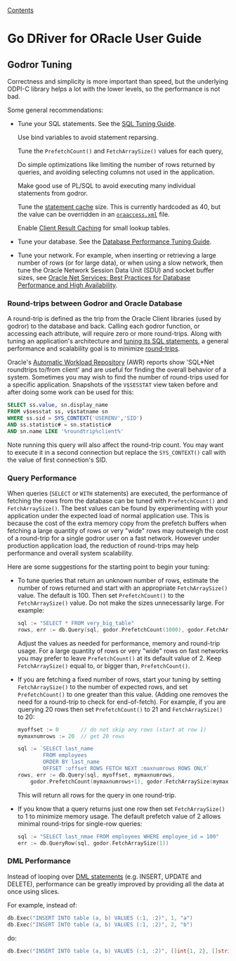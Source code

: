 [Contents](./contents.md)

# Go DRiver for ORacle User Guide

## Godror Tuning

Correctness and simplicity is more important than speed, but the underlying
ODPI-C library helps a lot with the lower levels, so the performance is not bad.

Some general recommendations:

* Tune your SQL statements.  See the [SQL Tuning
  Guide](https://www.oracle.com/pls/topic/lookup?ctx=dblatest&id=TGSQL).

  Use bind variables to avoid statement reparsing.

  Tune the `PrefetchCount()` and `FetchArraySize()` values for each query,

  Do simple optimizations like limiting the number of rows returned by queries,
  and avoiding selecting columns not used in the application.

  Make good use of PL/SQL to avoid executing many individual statements from
  godror.

  Tune the [statement
  cache](https://www.oracle.com/pls/topic/lookup?ctx=dblatest&id=GUID-4947CAE8-1F00-4897-BB2B-7F921E495175)
  size.  This is currently hardcoded as 40, but the value can be overridden in
  an [`oraaccess.xml`](https://www.oracle.com/pls/topic/lookup?ctx=dblatest&id=GUID-9D12F489-EC02-46BE-8CD4-5AECED0E2BA2) file.

  Enable [Client Result
  Caching](https://www.oracle.com/pls/topic/lookup?ctx=dblatest&id=GUID-35CB2592-7588-4C2D-9075-6F639F25425E)
  for small lookup tables.

* Tune your database.  See the [Database Performance Tuning Guide](https://www.oracle.com/pls/topic/lookup?ctx=dblatest&id=TGDBA).

* Tune your network.  For example, when inserting or retrieving a large number
  of rows (or for large data), or when using a slow network, then tune the
  Oracle Network Session Data Unit (SDU) and socket buffer sizes, see [Oracle
  Net Services: Best Practices for Database Performance and High
  Availability](https://static.rainfocus.com/oracle/oow19/sess/1553616880266001WLIh/PF/OOW19_Net_CON4641_1569022126580001esUl.pdf).

### Round-trips between Godror and Oracle Database

A round-trip is defined as the trip from the Oracle Client libraries (used by
godror) to the database and back.  Calling each godror function, or accessing
each attribute, will require zero or more round-trips.  Along with tuning an
application's architecture and [tuning its SQL
statements](https://www.oracle.com/pls/topic/lookup?ctx=dblatest&id=TGSQL), a
general performance and scalability goal is to minimize
[round-trips](https://www.oracle.com/pls/topic/lookup?ctx=dblatest&id=GUID-9B2F05F9-D841-4493-A42D-A7D89694A2D1).

Oracle's [Automatic Workload
Repository](https://www.oracle.com/pls/topic/lookup?ctx=dblatest&id=GUID-56AEF38E-9400-427B-A818-EDEC145F7ACD)
(AWR) reports show 'SQL*Net roundtrips to/from client' and are useful for
finding the overall behavior of a system.  Sometimes you may wish to find the
number of round-trips used for a specific application.  Snapshots of the
`V$SESSTAT` view taken before and after doing some work can be used for this:

```sql
SELECT ss.value, sn.display_name
FROM v$sesstat ss, v$statname sn
WHERE ss.sid = SYS_CONTEXT('USERENV','SID')
AND ss.statistic# = sn.statistic#
AND sn.name LIKE '%roundtrip%client%'
```

Note running this query will also affect the round-trip count.  You may want to
execute it in a second connection but replace the `SYS_CONTEXT()` call with the
value of first connection's SID.

### Query Performance

When queries (`SELECT` or `WITH` statements) are executed, the performance of
fetching the rows from the database can be tuned with `PrefetchCount()` and
`FetchArraySize()`.  The best values can be found by experimenting with your
application under the expected load of normal application use.  This is because
the cost of the extra memory copy from the prefetch buffers when fetching a
large quantity of rows or very "wide" rows may outweigh the cost of a round-trip
for a single godror user on a fast network.  However under production
application load, the reduction of round-trips may help performance and overall
system scalability.

Here are some suggestions for the starting point to begin your tuning:

- To tune queries that return an unknown number of rows, estimate the number of
  rows returned and start with an appropriate `FetchArraySize()` value.  The
  default is 100.  Then set `PrefetchCount()` to the `FetchArraySize()` value.
  Do not make the sizes unnecessarily large.  For example:

    ```go
    sql := "SELECT * FROM very_big_table"
    rows, err := db.Query(sql, godor.PrefetchCount(1000), godor.FetchArraySize(1000))
    ```

    Adjust the values as needed for performance, memory and round-trip
    usage.  For a large quantity of rows or very "wide" rows on fast
    networks you may prefer to leave `PrefetchCount()` at its default
    value of 2.  Keep `FetchArraySize()` equal to, or bigger than,
    `PrefetchCount()`.

- If you are fetching a fixed number of rows, start your tuning by setting
  `FetchArraySize()` to the number of expected rows, and set `PrefetchCount()`
  to one greater than this value.  (Adding one removes the need for a round-trip
  to check for end-of-fetch).  For example, if you are querying 20 rows then set
  `PrefetchCount()` to 21 and `FetchArraySize()` to 20:

    ```go
    myoffset := 0       // do not skip any rows (start at row 1)
    mymaxnumrows := 20  // get 20 rows

    sql := `SELECT last_name
            FROM employees
            ORDER BY last_name
            OFFSET :offset ROWS FETCH NEXT :maxnumrows ROWS ONLY`
    rows, err := db.Query(sql, myoffset, mymaxnumrows,
        godor.PrefetchCount(mymaxnumrows+1), godor.FetchArraySize(mymaxnumrows))
    ```

    This will return all rows for the query in one round-trip.

- If you know that a query returns just one row then set
  `FetchArraySize()` to 1 to minimize memory usage.  The default
  prefetch value of 2 allows minimal round-trips for single-row
  queries:

    ```go
    sql := "SELECT last_nmae FROM employees WHERE employee_id = 100"
    err := db.QueryRow(sql, godor.FetchArraySize(1))
    ```

### DML Performance

Instead of looping over [DML
statements](https://www.oracle.com/pls/topic/lookup?ctx=dblatest&id=GUID-2E008D4A-F6FD-4F34-9071-7E10419CA24D)
(e.g. INSERT, UPDATE and DELETE), performance can be greatly improved by
providing all the data at once using slices.

For example, instead of:

```go
db.Exec("INSERT INTO table (a, b) VALUES (:1, :2)", 1, "a")
db.Exec("INSERT INTO table (a, b) VALUES (:1, :2)", 2, "b")
```

do:

```go
db.Exec("INSERT INTO table (a, b) VALUES (:1, :2)", []int{1, 2}, []string{"a", "b"})
```
